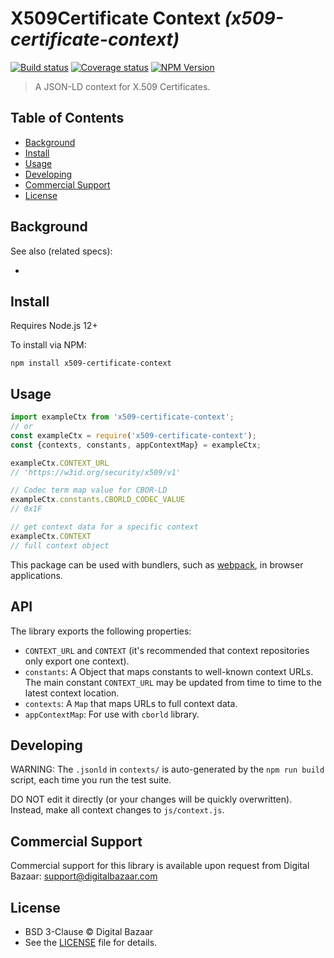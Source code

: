 # X509Certificate Context _(x509-certificate-context)_

[![Build status](https://img.shields.io/github/workflow/status/digitalbazaar/x509-certificate-context/Node.js%20CI)](https://github.com/digitalbazaar/x509-certificate-context/actions?query=workflow%3A%22Node.js+CI%22)
[![Coverage status](https://img.shields.io/codecov/c/github/digitalbazaar/x509-certificate-context)](https://codecov.io/gh/digitalbazaar/x509-certificate-context)
[![NPM Version](https://img.shields.io/npm/v/x509-certificate-context.svg)](https://npm.im/x509-certificate-context)

> A JSON-LD context for X.509 Certificates.

## Table of Contents

- [Background](#background)
- [Install](#install)
- [Usage](#usage)
- [Developing](#developing)
- [Commercial Support](#commercial-support)
- [License](#license)

## Background

See also (related specs):

*

## Install

Requires Node.js 12+

To install via NPM:

```
npm install x509-certificate-context
```

## Usage

```js
import exampleCtx from 'x509-certificate-context';
// or
const exampleCtx = require('x509-certificate-context');
const {contexts, constants, appContextMap} = exampleCtx;

exampleCtx.CONTEXT_URL
// 'https://w3id.org/security/x509/v1'

// Codec term map value for CBOR-LD
exampleCtx.constants.CBORLD_CODEC_VALUE
// 0x1F

// get context data for a specific context
exampleCtx.CONTEXT
// full context object
```

This package can be used with bundlers, such as [webpack][], in browser
applications.

## API

The library exports the following properties:
- `CONTEXT_URL` and `CONTEXT` (it's recommended that context repositories only export one context).
- `constants`: A Object that maps constants to well-known context URLs. The
  main constant `CONTEXT_URL` may be updated from time to time to the
  latest context location.
- `contexts`: A `Map` that maps URLs to full context data.
- `appContextMap`: For use with `cborld` library.

## Developing

WARNING: The `.jsonld` in `contexts/` is auto-generated by the `npm run build` script,
each time you run the test suite. 

DO NOT edit it directly (or your changes will be quickly overwritten).
Instead, make all context changes to `js/context.js`.

## Commercial Support

Commercial support for this library is available upon request from
Digital Bazaar: support@digitalbazaar.com

## License

- BSD 3-Clause © Digital Bazaar
- See the [LICENSE](./LICENSE) file for details.

[webpack]: https://webpack.js.org/
